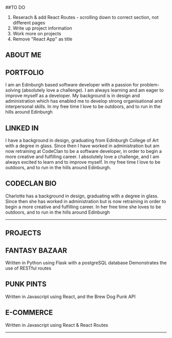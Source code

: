 ##TO DO
1. Reserach & add React Routes - scrolling down to correct section, not different pages
2. Write up project information
3. Work more on projects
4. Remove "React App" as title

## ABOUT ME

## PORTFOLIO
I am an Edinburgh based software developer with a passion for problem-solving (absolutely love a challenge). I am always learning and am eager to improve myself as a developer. My background is in design and administration which has enabled me to develop strong organisational and interpersonal skills. In my free time I love to be outdoors, and to run in the hills around Edinburgh

## LINKED IN
I have a background in design, graduating from Edinburgh College of Art with a degree in glass. Since then I have worked in administration but am now retraining at CodeClan to be a software developer, in order to begin a more creative and fulfilling career. I absolutely love a challenge, and I am always excited to learn and to improve myself. In my free time I love to be outdoors, and to run in the hills around Edinburgh.

## CODECLAN BIO
Charlotte has a background in design, graduating with a degree in glass. Since then she has worked in administration but is now retraining in order to begin a more creative and fulfilling career. In her free time she loves to be outdoors, and to run in the hills around Edinburgh
_______________________________________________________________________________________________________________________
## PROJECTS

## FANTASY BAZAAR
Written in Python using Flask with a postgreSQL database
Demonstrates the use of RESTful routes

## PUNK PINTS
Written in Javascript using React, and the Brew Dog Punk API

## E-COMMERCE 
Written in Javascript using React & React Routes
_______________________________________________________________________________________________________________________